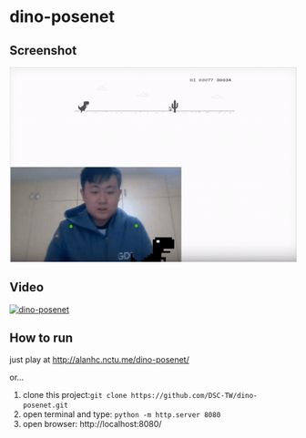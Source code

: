 # dino-posenet
## Screenshot
![](img/Screen.gif)

## Video
[![dino-posenet](http://img.youtube.com/vi/rE01xxdUTdY/0.jpg)](https://youtu.be/rE01xxdUTdY)

## How to run
just play at  http://alanhc.nctu.me/dino-posenet/

or...

1. clone this project:`git clone https://github.com/DSC-TW/dino-posenet.git`
2. open terminal and type: `python -m http.server 8080`
3. open browser: http://localhost:8080/


